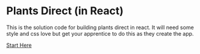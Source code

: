 # Plants Direct (in React)

This is the solution code for building plants direct in react. It will need some style and css love but get your apprentice to do this as they create the app.

[Start Here](https://multiverselearningproducts.github.io/curriculum/Module-1/Unit-3-Building_UI_with_React/1.3.0-Welcome_to_Unit_3.html)
